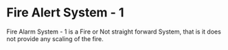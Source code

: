 # Fire Alert System - 1

Fire Alarm System - 1 is a Fire or Not straight forward System, that is it does not provide any scaling of the fire.

